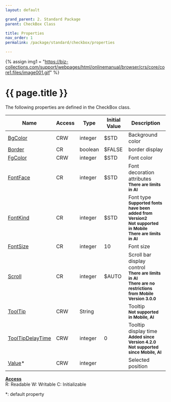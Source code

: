 ```yaml
---
layout: default

grand_parent: 2. Standard Package
parent: CheckBox Class

title: Properties
nav_order: 1
permalink: /package/standard/checkbox/properties

---
```

{% assign img1 = "https://biz-collections.com/support/webpages/html/onlinemanual/browser/crs/core/core1.files/image001.gif" %}


# {{ page.title }}

The following properties are defined in the CheckBox class.

|Name       | Access | Type   | Initial Value |  Description |
|----------	|--------|--------|---------------|--------------|
|[BgColor](/package/standard/checkbox/properties/bgcolor) | CRW | integer | $STD | Background color |
|[Border](/package/standard/checkbox/properties/border) | CR | boolean | $FALSE | border display |
|[FgColor](/package/standard/checkbox/properties/fgColor) | CRW | integer | $STD | Font color |
|[FontFace](/package/standard/checkbox/properties/fontface) | CR | integer | $STD | Font decoration attributes<br>**<small>There are limits in AI</small>**|
|[FontKind](/package/standard/checkbox/properties/FontKind) | CR | integer | $STD | Font type<br>**<small>Supported fonts have been added from Version2</small>**<br>**<small>Not supported in Mobile</small>**<br>**<small>There are limits in AI</small>**|
|[FontSize](/package/standard/checkbox/properties/FontSize) | CR | integer | 10 | Font size |
|[Scroll](/package/standard/checkbox/properties/Scroll) | CR | integer | $AUTO | Scroll bar display control<br>**<small>There are limits in AI</small>**<br>**<small>There are no restrictions from Mobile Version 3.0.0</small>**  |
|[ToolTip](/package/standard/checkbox/properties/Tooltip) | CRW | String |  | Tooltip<br>**<small>Not supported in Mobile, AI</small>**  |
|[ToolTipDelayTime](/package/standard/checkbox/properties/ToolTipDelayTime) | CRW | integer | 0 | Tooltip display time<br>**<small>Added since Version 4.2.0</small>**<br>**<small>Not supported since Mobile, AI</small>**  |
|[Value](/package/standard/checkbox/properties/value)* | CRW | integer | | Selected position |


<u><b>Access</b></u><br>
R: Readable
W: Writable
C: Initializable

*: default property